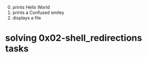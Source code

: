 0. prints Hello World
1. prints a Confused smiley
2. displays a file

# solving 0x02-shell_redirections tasks
